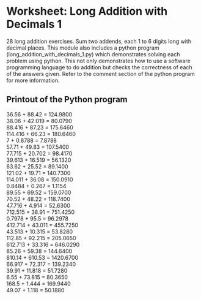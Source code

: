# Worksheet: Long Addition with Decimals 1
28 long addition exercises. Sum two addends, each 1 to 6 digits long with decimal places. This module also includes a python program (long_addition_with_decimals_1.py) which demonstrates solving each problem using python. This not only demonstrates how to use a software programming language to do addition but checks the correctness of each of the answers given. Refer to the comment section of the python program for more information.

## Printout of the Python program
36.56    + 88.42    = 124.9800 \
38.06    + 42.019   = 80.0790  \
88.416   + 87.23    = 175.6460 \
114.416  + 66.23    = 180.6460 \
7        + 0.8788   = 7.8788   \
57.71    + 49.83    = 107.5400 \
77.715   + 20.702   = 98.4170  \
39.613   + 16.519   = 56.1320  \
63.62    + 25.52    = 89.1400  \
121.02   + 19.71    = 140.7300 \
114.011  + 36.08    = 150.0910 \
0.8484   + 0.267    = 1.1154   \
89.55    + 69.52    = 159.0700 \
70.52    + 48.22    = 118.7400 \
47.716   + 4.914    = 52.6300  \
712.515  + 38.91    = 751.4250 \
0.7978   + 95.5     = 96.2978  \
412.714  + 43.011   = 455.7250 \
43.513   + 10.315   = 53.8280  \
112.85   + 92.215   = 205.0650 \
612.713  + 33.316   = 646.0290 \
85.26    + 59.38    = 144.6400 \
810.14   + 610.53   = 1420.6700\
66.917   + 72.317   = 139.2340 \
39.91    + 11.818   = 51.7280  \
6.55     + 73.815   = 80.3650  \
168.5    + 1.444    = 169.9440 \
49.07    + 1.118    = 50.1880  

